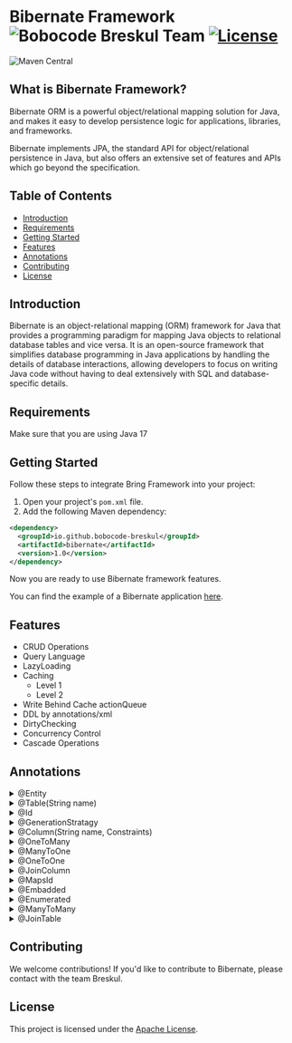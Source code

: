 # Bibernate Framework ![Bobocode Breskul Team](https://img.shields.io/badge/Bobocode%20Breskul%20Team-8A2BE2) [![License](https://img.shields.io/badge/License-Apache_2.0-green.svg)](https://opensource.org/licenses/Apache-2.0)
![Maven Central](https://img.shields.io/maven-central/v/io.github.bobocode-breskul/bibernate)

## What is Bibernate Framework?

Bibernate ORM is a powerful object/relational mapping solution for Java, and makes it easy to develop persistence logic for applications, libraries, and frameworks.

Bibernate implements JPA, the standard API for object/relational persistence in Java, but also offers an extensive set of features and APIs which go beyond the specification.

## Table of Contents

- [Introduction](#introduction)
- [Requirements](#requirements)
- [Getting Started](#getting-started)
- [Features](#features)
- [Annotations](#annotations)
- [Contributing](#contributing)
- [License](#license)

## Introduction

Bibernate is an object-relational mapping (ORM) framework for Java that provides a programming
paradigm for mapping Java objects to relational database tables and vice versa. It is an open-source
framework that simplifies database programming in Java applications by handling the details of
database interactions, allowing developers to focus on writing Java code without having to deal
extensively with SQL and database-specific details.

## Requirements
Make sure that you are using Java 17

## Getting Started
Follow these steps to integrate Bring Framework into your project:

1. Open your project's `pom.xml` file.
2. Add the following Maven dependency:

```xml
<dependency>
  <groupId>io.github.bobocode-breskul</groupId>
  <artifactId>bibernate</artifactId>
  <version>1.0</version>
</dependency>
```
Now you are ready to use Bibernate framework features.

You can find the example of a Bibernate application [here](https://github.com/bobocode-breskul/bibernate-usage-example).

## Features
-   CRUD Operations
-   Query Language
-   LazyLoading
-   Caching
    - Level 1
    - Level 2
-   Write Behind Cache actionQueue
-   DDL by annotations/xml
-   DirtyChecking
-   Concurrency Control
-   Cascade Operations

## Annotations
<details>
  <summary>@Entity</summary>
  
  ### Example
  ```java
  public void example() {
    // TODO: add code example
  }
  ```
</details>

<details>
  <summary>@Table(String name)</summary>
  
  ### Example
  ```java
  public void example() {
    // TODO: add code example
  }
  ```
</details>

<details>
  <summary>@Id</summary>
  
  ### Example
  ```java
  public void example() {
    // TODO: add code example
  }
  ```
</details>

<details>
  <summary>@GenerationStratagy</summary>
  
  ### Example
  ```java
  public void example() {
    // TODO: add code example
  }
  ```
</details>

<details>
  <summary>@Column(String name, Constraints)</summary>
  
  ### Example
  ```java
  public void example() {
    // TODO: add code example
  }
  ```
</details>

<details>
  <summary>@OneToMany</summary>
  
  ### Example
  ```java
  public void example() {
    // TODO: add code example
  }
  ```
</details>

<details>
  <summary>@ManyToOne</summary>
  
  ### Example
  ```java
  public void example() {
    // TODO: add code example
  }
  ```
</details>

<details>
  <summary>@OneToOne</summary>
  
  ### Example
  ```java
  public void example() {
    // TODO: add code example
  }
  ```
</details>

<details>
  <summary>@JoinColumn</summary>
  
  ### Example
  ```java
  public void example() {
    // TODO: add code example
  }
  ```
</details>

<details>
  <summary>@MapsId</summary>
  
  ### Example
  ```java
  public void example() {
    // TODO: add code example
  }
  ```
</details>

<details>
  <summary>@Embadded</summary>
  
  ### Example
  ```java
  public void example() {
    // TODO: add code example
  }
  ```
</details>

<details>
  <summary> @Enumerated</summary>
  
  ### Example
  ```java
  public void example() {
    // TODO: add code example
  }
  ```
</details>

<details>
  <summary>@ManyToMany</summary>
  
  ### Example
  ```java
  public void example() {
    // TODO: add code example
  }
  ```
</details>

<details>
  <summary>@JoinTable</summary>
  
  ### Example
  ```java
  public void example() {
    // TODO: add code example
  }
  ```
</details>

## Contributing
We welcome contributions!
If you'd like to contribute to Bibernate, please contact with the team Breskul.

## License
This project is licensed under the [Apache License](https://opensource.org/licenses/Apache-2.0).
